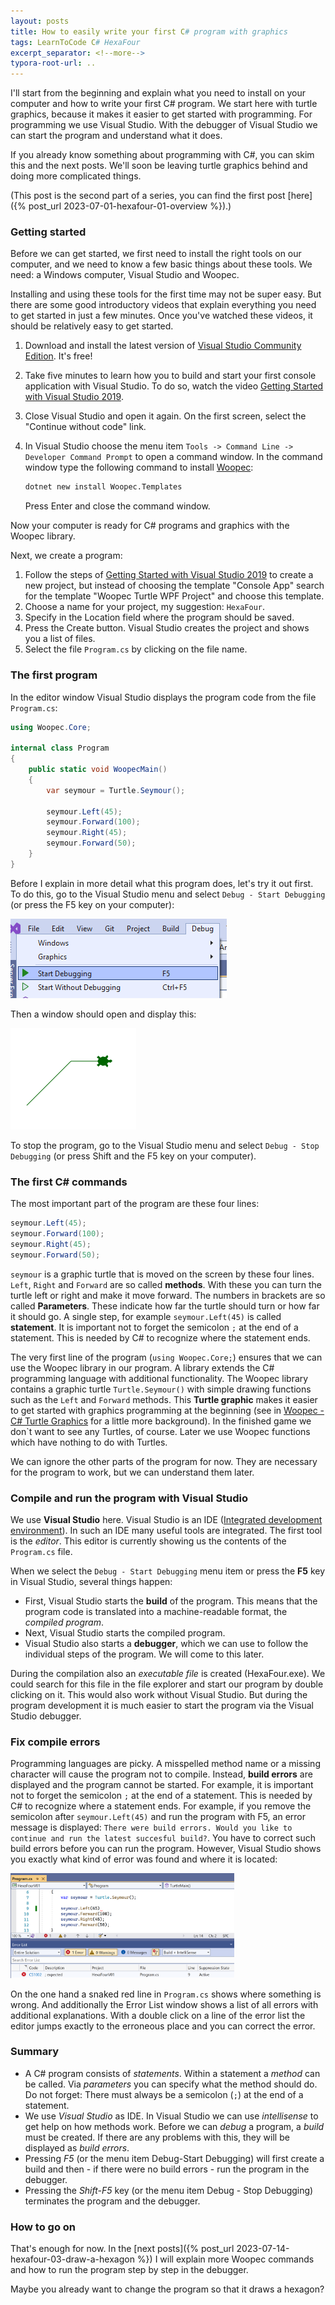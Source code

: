 ```yaml
---
layout: posts
title: How to easily write your first C# program with graphics
tags: LearnToCode C# HexaFour
excerpt_separator: <!--more-->
typora-root-url: ..
---
```


I'll start from the beginning and explain what you need to install on your computer and how to write your first C# program. We start here with turtle graphics, because it makes it easier to get started with programming. For programming we use Visual Studio. With the debugger of Visual Studio we can start the program and understand what it does.

<!--more-->

If you already know something about programming with C#, you can skim this and the next posts. We'll soon be leaving turtle graphics behind and doing more complicated things. 

(This post is the second part of a series, you can find the first post [here]({% post_url 2023-07-01-hexafour-01-overview %}).)

### Getting started

Before we can get started, we first need to install the right tools on our computer, and we need to know a few basic things about these tools. We need: a Windows computer, Visual Studio and Woopec.

Installing and using these tools for the first time may not be super easy. But there are some good introductory videos that explain everything you need to get started in just a few minutes. Once you've watched these videos, it should be relatively easy to get started.

1. Download and install the latest version of  [Visual Studio Community Edition](https://visualstudio.microsoft.com/de/vs/community/). It's free!

2. Take five minutes to learn how you to build and start your first console application with Visual Studio. To do so, watch the video [Getting Started with Visual Studio 2019](https://www.youtube.com/watch?v=1CgsMtUmVgs&list=RDCMUChqrDOwARrxdJF-ykAptc7w).

3. Close Visual Studio and open it again. On the first screen, select the "Continue without code" link.

4. In Visual Studio choose the menu item `Tools -> Command Line -> Developer Command Prompt` to open a command window. In the command window type the following command to install [Woopec](https://frank.woopec.net/woopec-docs-index.html):

   ```sh
   dotnet new install Woopec.Templates
   ```

   Press Enter and close the command window.
   

Now your computer is ready for C# programs and graphics with the Woopec library.

Next, we create a program:

1. Follow the steps of [Getting Started with Visual Studio 2019](https://www.youtube.com/watch?v=1CgsMtUmVgs&list=RDCMUChqrDOwARrxdJF-ykAptc7w) to create a new project, but instead of choosing the template "Console App" search for the template "Woopec Turtle WPF Project" and choose this template. 
2. Choose a name for your project, my suggestion: `HexaFour`. 
3. Specify in the Location field where the program should be saved.
4. Press the Create button. Visual Studio creates the project and shows you a list of files.
5. Select the file `Program.cs` by clicking on the file name.

### The first program

In the editor window Visual Studio displays the program code from the file `Program.cs`:

```csharp
using Woopec.Core;

internal class Program
{
    public static void WoopecMain()
    {
        var seymour = Turtle.Seymour();

        seymour.Left(45);
        seymour.Forward(100);
        seymour.Right(45);
        seymour.Forward(50);
    }
}
```

Before I explain in more detail what this program does, let's try it out first. To do this, go to the Visual Studio menu and select `Debug - Start Debugging` (or press the F5 key on your computer):

![Screenshot showing where you can find the debug commands in the Visual Studio menu](/assets/images/hexafour/VisualStudioStartDebugging.png)

Then a window should open and display this:

![Graphic with two green lines and a small woopec turtle icon.](/assets/images/hexafour/OutputOfFirstProgram.png) 

To stop the program, go to the Visual Studio menu and select `Debug - Stop Debugging` (or press Shift and the F5 key on your computer).

### The first C# commands

The most important part of the program are these four lines:
```csharp
seymour.Left(45);
seymour.Forward(100);
seymour.Right(45);
seymour.Forward(50);
```

`seymour` is a graphic turtle that is moved on the screen by these four lines.  `Left`, `Right` and `Forward` are so called **methods**. With these you can turn the turtle left or right and make it move forward. The numbers in brackets are so called **Parameters**. These indicate how far the turtle should turn or how far it should go. A single step, for example `seymour.Left(45)` is called **statement**. It is important not to forget the semicolon `;` at the end of a statement. This is needed by C# to recognize where the statement ends.

The very first line of the program (`using Woopec.Core;`) ensures that we can use the Woopec library in our program. A library extends the C# programming language with additional functionality. The Woopec library contains a graphic turtle `Turtle.Seymour()` with simple drawing functions such as the `Left` and `Forward` methods. This **Turtle graphic** makes it easier to get started with graphics programming at the beginning (see in [Woopec - C# Turtle Graphics](https://frank.woopec.net/woopec_docs/WoopecIntro.html) for a little more background). In the finished game we don`t want to see any Turtles, of course. Later we use Woopec functions which have nothing to do with Turtles.

We can ignore the other parts of the program for now. They are necessary for the program to work, but we can understand them later.

### Compile and run the program with Visual Studio

We use **Visual Studio** here. Visual Studio is an IDE ([Integrated development environment](https://en.wikipedia.org/wiki/Integrated_development_environment)). In such an IDE many useful tools are integrated. The first tool is the *editor*. This editor is currently showing us the contents of the `Program.cs` file. 

When we select the `Debug - Start Debugging` menu item or press the **F5** key in Visual Studio, several things happen:

* First, Visual Studio starts the **build** of the program. This means that the program code is translated into a machine-readable format, the *compiled program*.
* Next, Visual Studio starts the compiled program.
* Visual Studio also starts a **debugger**, which we can use to follow the individual steps of the program. We will come to this later.

During the compilation also an *executable file* is created (HexaFour.exe). We could search for this file in the file explorer and start our program by double clicking on it. This would also work without Visual Studio. But during the program development it is much easier to start the program via the Visual Studio debugger.

### Fix compile errors

Programming languages are picky. A misspelled method name or a missing character will cause the program not to compile. Instead, **build errors** are displayed and the program cannot be started. For example, it is important not to forget the semicolon `;` at the end of a statement. This is needed by C# to recognize where a statement ends. For example, if you remove the semicolon after `seymour.Left(45)` and run the program with F5, an error message is displayed: `There were build errors. Would you like to continue and run the latest succesful build?`.  You have to correct such build errors before you can run the program. However, Visual Studio shows you exactly what kind of error was found and where it is located:

<img src="/assets/images/hexafour/VSSyntaxError.png" alt="Screenshot where you can see how Visual Studio displays a compile error." style="zoom:35%;" />

On the one hand a snaked red line in `Program.cs` shows where something is wrong. And additionally the Error List window shows a list of all errors with additional explanations. With a double click on a line of the error list the editor jumps exactly to the erroneous place and you can correct the error.

### Summary

* A C# program consists of *statements*. Within a statement a *method* can be called. Via *parameters* you can specify what the method should do. Do not forget: There must always be a semicolon (`;`) at the end of a statement.
* We use *Visual Studio* as IDE. In Visual Studio we can use *intellisense* to get help on how methods work. Before we can *debug* a program, a *build* must be created. If there are any problems with this, they will be displayed as *build errors*.
* Pressing *F5* (or the menu item Debug-Start Debugging) will first create a build and then - if there were no build errors - run the program in the debugger.
* Pressing the *Shift-F5* key (or the menu item Debug - Stop Debugging) terminates the program and the debugger.

### How to go on

That's enough for now. In the [next posts]({% post_url 2023-07-14-hexafour-03-draw-a-hexagon %}) I will explain more Woopec commands and how to run the program step by step in the debugger.

Maybe you already want to change the program so that it draws a hexagon?





